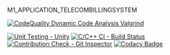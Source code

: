 M1_APPLICATION_TELECOMBILLINGSYSTEM

[![CodeQuality Dynamic Code Analysis Valgrind](https://github.com/santhosh1120/M1_APPLICATION_TELECOMBILLINGSYSTEM/actions/workflows/valgrind.yml/badge.svg)](https://github.com/santhosh1120/M1_APPLICATION_TELECOMBILLINGSYSTEM/actions/workflows/valgrind.yml)

[![Unit Testing - Unity](https://github.com/santhosh1120/M1_APPLICATION_TELECOMBILLINGSYSTEM/actions/workflows/unity.yml/badge.svg)](https://github.com/santhosh1120/M1_APPLICATION_TELECOMBILLINGSYSTEM/actions/workflows/unity.yml) [![C/C++ CI - Build Status](https://github.com/santhosh1120/M1_APPLICATION_TELECOMBILLINGSYSTEM/actions/workflows/linux.yml/badge.svg)](https://github.com/santhosh1120/M1_APPLICATION_TELECOMBILLINGSYSTEM/actions/workflows/linux.yml) [![Contribution Check - Git Inspector](https://github.com/santhosh1120/M1_APPLICATION_TELECOMBILLINGSYSTEM/actions/workflows/gitinspector.yml/badge.svg)](https://github.com/santhosh1120/M1_APPLICATION_TELECOMBILLINGSYSTEM/actions/workflows/gitinspector.yml) 
[![Codacy Badge](https://app.codacy.com/project/badge/Grade/e33438d55b794c95aef37ef637653a3b)](https://www.codacy.com/gh/santhosh1120/M1_APPLICATION_TELECOMBILLINGSYSTEM/dashboard?utm_source=github.com&amp;utm_medium=referral&amp;utm_content=santhosh1120/M1_APPLICATION_TELECOMBILLINGSYSTEM&amp;utm_campaign=Badge_Grade)
